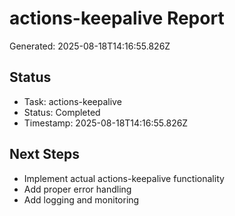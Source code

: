 # actions-keepalive Report

Generated: 2025-08-18T14:16:55.826Z

## Status
- Task: actions-keepalive
- Status: Completed
- Timestamp: 2025-08-18T14:16:55.826Z

## Next Steps
- Implement actual actions-keepalive functionality
- Add proper error handling
- Add logging and monitoring
